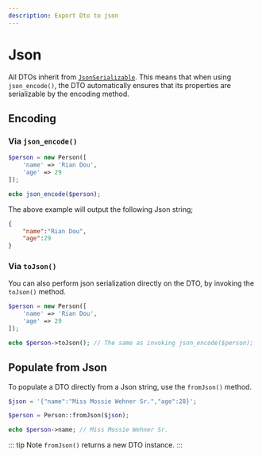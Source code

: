 ```yaml
---
description: Export Dto to json
---
```


# Json

All DTOs inherit from [`JsonSerializable`](http://php.net/manual/en/class.jsonserializable.php).
This means that when using `json_encode()`, the DTO automatically ensures that its properties are serializable by the encoding method.

## Encoding

### Via `json_encode()`

```php
$person = new Person([
    'name' => 'Rian Dou',
    'age' => 29
]);

echo json_encode($person);
```

The above example will output the following Json string;

``` json
{
    "name":"Rian Dou",
    "age":29
}
```

### Via `toJson()`

You can also perform json serialization directly on the DTO, by invoking the `toJson()` method.

```php
$person = new Person([
    'name' => 'Rian Dou',
    'age' => 29
]);

echo $person->toJson(); // The same as invoking json_encode($person);
```

## Populate from Json

To populate a DTO directly from a Json string, use the `fromJson()` method.

``` php
$json = '{"name":"Miss Mossie Wehner Sr.","age":28}';

$person = Person::fromJson($json);

echo $person->name; // Miss Mossie Wehner Sr.
```

::: tip Note
`fromJson()` returns a new DTO instance.
:::
